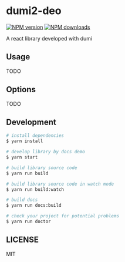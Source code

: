 # dumi2-deo

[![NPM version](https://img.shields.io/npm/v/dumi2-deo.svg?style=flat)](https://npmjs.org/package/dumi2-deo)
[![NPM downloads](http://img.shields.io/npm/dm/dumi2-deo.svg?style=flat)](https://npmjs.org/package/dumi2-deo)

A react library developed with dumi

## Usage

TODO

## Options

TODO

## Development

```bash
# install dependencies
$ yarn install

# develop library by docs demo
$ yarn start

# build library source code
$ yarn run build

# build library source code in watch mode
$ yarn run build:watch

# build docs
$ yarn run docs:build

# check your project for potential problems
$ yarn run doctor
```

## LICENSE

MIT
